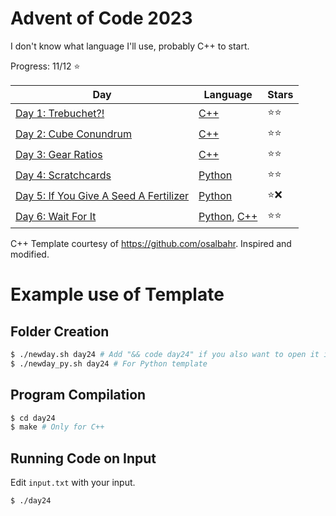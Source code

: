 # Advent of Code 2023

I don't know what language I'll use, probably C++ to start.

Progress: 11/12 ⭐

| Day                                                                           | Language                                         | Stars |
| ----------------------------------------------------------------------------- | ------------------------------------------------ | ----- |
| [Day 1: Trebuchet?!](https://adventofcode.com/2023/day/1)                     | [C++](./day1/day1.cpp)                           | ⭐⭐  |
| [Day 2: Cube Conundrum](https://adventofcode.com/2023/day/2)                  | [C++](./day2/day2.cpp)                           | ⭐⭐  |
| [Day 3: Gear Ratios](https://adventofcode.com/2023/day/3)                     | [C++](./day3/day3.cpp)                           | ⭐⭐  |
| [Day 4: Scratchcards](https://adventofcode.com/2023/day/4)                    | [Python](./day4/day4.py)                         | ⭐⭐  |
| [Day 5: If You Give A Seed A Fertilizer](https://adventofcode.com/2023/day/5) | [Python](./day5/day5.py)                         | ⭐❌  |
| [Day 6: Wait For It](https://adventofcode.com/2023/day/6)                     | [Python](./day6/day6.py), [C++](./day6/day6.cpp) | ⭐⭐  |

C++ Template courtesy of https://github.com/osalbahr. Inspired and modified.

# Example use of Template

## Folder Creation

```bash
$ ./newday.sh day24 # Add "&& code day24" if you also want to open it in Visual Studio Code
$ ./newday_py.sh day24 # For Python template
```

## Program Compilation

```bash
$ cd day24
$ make # Only for C++
```

## Running Code on Input

Edit `input.txt` with your input.

```bash
$ ./day24
```
